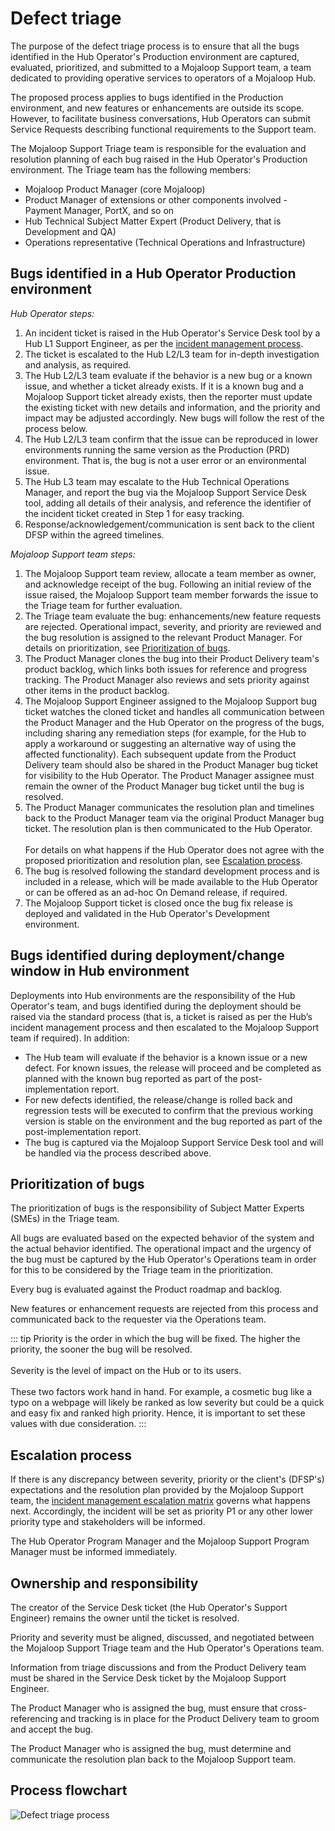 # Defect triage

The purpose of the defect triage process is to ensure that all the bugs identified in the Hub Operator's Production environment are captured, evaluated, prioritized, and submitted to a Mojaloop Support team, a team dedicated to providing operative services to operators of a Mojaloop Hub. 

The proposed process applies to bugs identified in the Production environment, and new features or enhancements are outside its scope. However, to facilitate business conversations, Hub Operators can submit Service Requests describing functional requirements to the Support team. 

The Mojaloop Support Triage team is responsible for the evaluation and resolution planning of each bug raised in the Hub Operator's Production environment. The Triage team has the following members: 

* Mojaloop Product Manager (core Mojaloop)
* Product Manager of extensions or other components involved - Payment Manager, PortX, and so on
* Hub Technical Subject Matter Expert (Product Delivery, that is Development and QA)
* Operations representative (Technical Operations and Infrastructure)

## Bugs identified in a Hub Operator Production environment

*Hub Operator steps:*

1. An incident ticket is raised in the Hub Operator's Service Desk tool by a Hub L1 Support Engineer, as per the [incident management process](incident-management.md).
1. The ticket is escalated to the Hub L2/L3 team for in-depth investigation and analysis, as required.
1. The Hub L2/L3 team evaluate if the behavior is a new bug or a known issue, and whether a ticket already exists. If it is a known bug and a Mojaloop Support ticket already exists, then the reporter must update the existing ticket with new details and information, and the priority and impact may be adjusted accordingly. New bugs will follow the rest of the process below.
1. The Hub L2/L3 team confirm that the issue can be reproduced in lower environments running the same version as the Production (PRD) environment. That is, the bug is not a user error or an environmental issue.
1. The Hub L3 team may escalate to the Hub Technical Operations Manager, and report the bug via the Mojaloop Support Service Desk tool, adding all details of their analysis, and reference the identifier of the incident ticket created in Step 1 for easy tracking. 
1. Response/acknowledgement/communication is sent back to the client DFSP within the agreed timelines.

*Mojaloop Support team steps:*

1. The Mojaloop Support team review, allocate a team member as owner, and acknowledge receipt of the bug. Following an initial review of the issue raised, the Mojaloop Support team member forwards the issue to the Triage team for further evaluation.
1. The Triage team evaluate the bug: enhancements/new feature requests are rejected. Operational impact, severity, and priority are reviewed and the bug resolution is assigned to the relevant Product Manager. For details on prioritization, see [Prioritization of bugs](#prioritization-of-bugs).
1. The Product Manager clones the bug into their Product Delivery team's product backlog, which links both issues for reference and progress tracking. The Product Manager also reviews and sets priority against other items in the product backlog.
1. The Mojaloop Support Engineer assigned to the Mojaloop Support bug ticket watches the cloned ticket and handles all communication between the Product Manager and the Hub Operator on the progress of the bugs, including sharing any remediation steps (for example, for the Hub to apply a workaround or suggesting an alternative way of using the affected functionality). Each subsequent update from the Product Delivery team should also be shared in the Product Manager bug ticket for visibility to the Hub Operator. The Product Manager assignee must remain the owner of the Product Manager bug ticket until the bug is resolved.
1. The Product Manager communicates the resolution plan and timelines back to the Product Manager team via the original Product Manager bug ticket. The resolution plan is then communicated to the Hub Operator. \
\
For details on what happens if the Hub Operator does not agree with the proposed prioritization and resolution plan, see [Escalation process](#escalation-process). 
1. The bug is resolved following the standard development process and is included in a release, which will be made available to the Hub Operator or can be offered as an ad-hoc On Demand release, if required. 
1. The Mojaloop Support ticket is closed once the bug fix release is deployed and validated in the Hub Operator's Development environment.

## Bugs identified during deployment/change window in Hub environment

Deployments into Hub environments are the responsibility of the Hub Operator's team, and bugs identified during the deployment should be raised via the standard process (that is, a ticket is raised as per the Hub’s incident management process and then escalated to the Mojaloop Support team if required). In addition: 

* The Hub team will evaluate if the behavior is a known issue or a new defect. For known issues, the release will proceed and be completed as planned with the known bug reported as part of the post-implementation report.
* For new defects identified, the release/change is rolled back and regression tests will be executed to confirm that the previous working version is stable on the environment and the bug reported as part of the post-implementation report.
* The bug is captured via the Mojaloop Support Service Desk tool and will be handled via the process described above.

## Prioritization of bugs

The prioritization of bugs is the responsibility of Subject Matter Experts (SMEs) in the Triage team. 

All bugs are evaluated based on the expected behavior of the system and the actual behavior identified. The operational impact and the urgency of the bug must be captured by the Hub Operator's Operations team in order for this to be considered by the Triage team in the prioritization.

Every bug is evaluated against the Product roadmap and backlog.

New features or enhancement requests are rejected from this process and communicated back to the requester via the Operations team.

::: tip
Priority is the order in which the bug will be fixed. The higher the priority, the sooner the bug will be resolved. \
\
Severity is the level of impact on the Hub or to its users. \
\
These two factors work hand in hand. For example, a cosmetic bug like a typo on a webpage will likely be ranked as low severity but could be a quick and easy fix and ranked high priority. Hence, it is important to set these values with due consideration.
:::

## Escalation process

If there is any discrepancy between severity, priority or the client's (DFSP's) expectations and the resolution plan provided by the Mojaloop Support team, the [incident management escalation matrix](incident-management-escalation-matrix.md) governs what happens next. Accordingly, the incident will be set as priority P1 or any other lower priority type and stakeholders will be informed.

The Hub Operator Program Manager and the Mojaloop Support Program Manager must be informed immediately.

## Ownership and responsibility

The creator of the Service Desk ticket (the Hub Operator's Support Engineer) remains the owner until the ticket is resolved.

Priority and severity must be aligned, discussed, and negotiated between the Mojaloop Support Triage team and the Hub Operator's Operations team.

Information from triage discussions and from the Product Delivery team must be shared in the Service Desk ticket by the Mojaloop Support Engineer. 

The Product Manager who is assigned the bug, must ensure that cross-referencing and tracking is in place for the Product Delivery team to groom and accept the bug. 

The Product Manager who is assigned the bug, must determine and communicate the resolution plan back to the Mojaloop Support team.

## Process flowchart

![Defect triage process](/defect_triage.png)